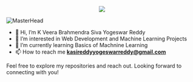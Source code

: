 

<p align="center">
  <img src="https://readme-typing-svg.demolab.com/?lines=Hi!+I+am+Siva+Yogeswar&font=Fira%20Code&center=true&width=380&height=50&duration=4000&pause=1000">
</p>


![MasterHead](https://drive.google.com/file/d/1Ht-aCKgvqjaX_ZLQmERuV_GIYZnplFe4/view?usp=drivesdk)


- 👋 Hi, I’m K Veera Brahmendra Siva Yogeswar Reddy
- 👀 I’m interested in Web Development and Machine Learning Projects
- 🌱 I’m currently learning Basics of Machnine Learning
- 📫 How to reach me **kasireddyyogeswarreddy@gmail.com**

Feel free to explore my repositories and reach out. Looking forward to connecting with you!


